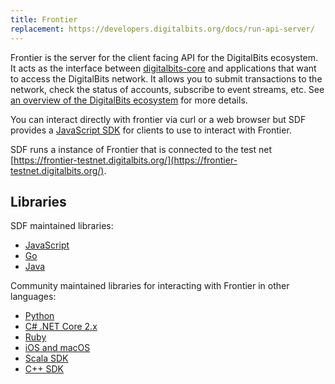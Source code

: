 ```yaml
---
title: Frontier
replacement: https://developers.digitalbits.org/docs/run-api-server/
---
```


Frontier is the server for the client facing API for the DigitalBits ecosystem.  It acts as the interface between [digitalbits-core](https://www.digitalbits.org/developers/software/#digitalbits-core) and applications that want to access the DigitalBits network. It allows you to submit transactions to the network, check the status of accounts, subscribe to event streams, etc. See [an overview of the DigitalBits ecosystem](https://www.digitalbits.org/developers/guides/) for more details.

You can interact directly with frontier via curl or a web browser but SDF provides a [JavaScript SDK](https://www.digitalbits.org/developers/js-digitalbits-sdk/reference/) for clients to use to interact with Frontier.

SDF runs a instance of Frontier that is connected to the test net [https://frontier-testnet.digitalbits.org/](https://frontier-testnet.digitalbits.org/).

## Libraries

SDF maintained libraries:<br />
- [JavaScript](https://github.com/digitalbits/js-digitalbits-sdk)
- [Go](https://github.com/digitalbits/go/tree/master/clients/frontierclient)
- [Java](https://github.com/digitalbits/java-digitalbits-sdk)

Community maintained libraries for interacting with Frontier in other languages:<br>
- [Python](https://github.com/DigitalBitsCN/py-digitalbits-base)
- [C# .NET Core 2.x](https://github.com/elucidsoft/dotnetcore-digitalbits-sdk)
- [Ruby](https://github.com/astroband/ruby-digitalbits-sdk)
- [iOS and macOS](https://github.com/Soneso/digitalbits-ios-mac-sdk)
- [Scala SDK](https://github.com/synesso/scala-digitalbits-sdk)
- [C++ SDK](https://github.com/bnogalm/DigitalBitsQtSDK)
